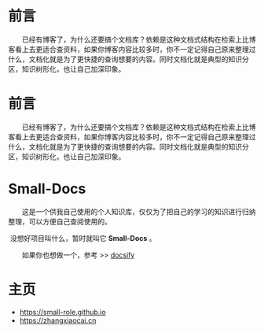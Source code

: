 
# 前言   <!-- {docsify-ignore} -->


　　已经有博客了，为什么还要搞个文档库？依赖是这种文档式结构在检索上比博客看上去更适合查资料，如果你博客内容比较多时，你不一定记得自己原来整理过什么，文档化就是为了更快捷的查询想要的内容。同时文档化就是典型的知识分区，知识树形化，也让自己加深印象。



# 前言   <!-- {docsify-ignore} -->


　　已经有博客了，为什么还要搞个文档库？依赖是这种文档式结构在检索上比博客看上去更适合查资料，如果你博客内容比较多时，你不一定记得自己原来整理过什么，文档化就是为了更快捷的查询想要的内容。同时文档化就是典型的知识分区，知识树形化，也让自己加深印象。


# Small-Docs <!-- {docsify-ignore} -->

　　这是一个供我自己使用的个人知识库，仅仅为了把自己的学习的知识进行归纳整理，可以方便自己查阅使用的。

​	 没想好项目叫什么，暂时就叫它 **Small-Docs** 。

　　如果你也想做一个，参考 >> [docsify](https://docsify.js.org/#/zh-cn/)

# 主页

- https://small-role.github.io
- https://zhangxiaocai.cn